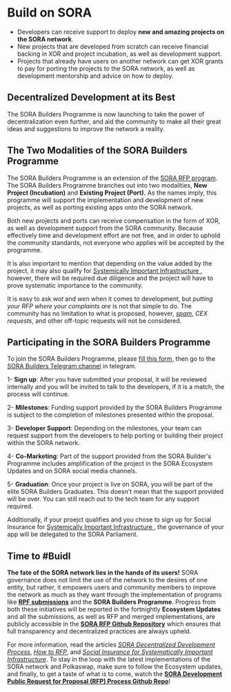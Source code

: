 # Build on SORA
- Developers can receive support to deploy **new and amazing projects on the SORA network**.
- New projects that are developed from scratch can receive financial backing in XOR and project incubation, as well as development support.
- Projects that already have users on another network can get XOR
  grants to pay for porting the projects to the SORA network, as well
  as development mentorship and advice on how to deploy.
  
## Decentralized Development at its Best

The SORA Builders Programme is now launching to take the power of decentralization even further, and aid the community to make all their great ideas and suggestions to improve the network a reality. 

## The Two Modalities of the SORA Builders Programme

The SORA Builders Programme is an extension of the [SORA RFP program](rfp.md). The SORA Builders Programme branches out into two modalities, **New Project (Incubation)** and **Existing Project (Port).** As the names imply, this programme will support the implementation and development of new projects, as well as porting existing apps onto the SORA network. 

Both new projects and ports can receive compensation in the form of XOR, as well as development support from the SORA community. Because effectively time and development effort are not free, and in order to uphold the community standards, not everyone who applies will be accepted by the programme.

It is also important to mention that depending on the value added by the project, it may also qualify for  [Systemically Important Infrastructure
  ](social-insurance.md), however, there will be required due diligence and the project will have to prove systematic importance to the community.

It is easy to ask *wot* and *wen* when it comes to development, but *putting your RFP where your complaints are* is not that simple to do. The community has no limitation to what is proposed, however, *[spam](https://youtu.be/duFierM1yDg)*, *CEX requests*, and other off-topic requests will not be considered.

## Participating in the SORA Builders Programme

To join the SORA Builders Programme, please [fill this
form](https://forms.gle/1cdvKTHLXnBXbMTr9), then go to the [SORA
Builders Telegram channel](https://t.me/sorabuilders) in telegram.

1- **Sign up**: After you have submitted your proposal, it will be reviewed
  internally and you will be invited to talk to the developers, if it
  is a match, the process will continue.
  
2- **Milestones**: Funding support provided by the SORA Builders
  Programme is subject to the completion of milestones presented
  within the proposal. 
  
3- **Developer Support**: Depending on the milestones, your team can
    request support from the developers to help porting or building
    their project within the SORA network.
	
4- **Co-Marketing**: Part of the support provided from the SORA
  Builder's Programme includes amplification of the project in the
  SORA Ecosystem Updates and on SORA social media channels.
  
5- **Graduation**: Once your project is live on SORA, you will be part
  of the elite SORA Builders Graduates. This doesn't mean that the
  support provided will be over. You can still reach out to the tech
  team for any support required. 
  
Additionally, if your proejct qualifies and you chose to sign up for Social Insurance for [Systemically Important Infrastructure
  ](social-insurance.md), the governance of your app will be delegated to the SORA Parliament. 


## Time to #Buidl

**The fate of the SORA network lies in the hands of its users!** SORA
governance does not limit the use of the network to the desires of one
entity, but rather, it empowers users and community members to improve
the network as much as they want through the implementation of
programs like [**RPF
submissions**](rfp.md)
and the **SORA Builders Programme**. Progress from both these
initiatives will be reported in the fortnightly **Ecosystem Updates**
and all the submissions, as well as RFP and merged implementations,
are publicly accessible in the **[SORA RFP Github
Repository](https://github.com/sora-xor/rfps)** which ensures that
full transparency and decentralized practices are always upheld.



For more information, read the articles *[SORA Decentralized Development Process](decentralised-development-process.md)*, [*How to RFP*](rfp.md), and [*Social Insurance for Systematically Important Infrastructure*](social-insurance.md). To stay in the loop with the latest implementations of the SORA network and Polkaswap, make sure to follow the Ecosystem updates, and finally, to get a taste of what is to come, watch the **[SORA Development Public Request for Proposal (RFP) Process Github Repo](https://github.com/sora-xor/rfps)**!
